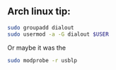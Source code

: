 ## Arch linux tip:
```sh
sudo groupadd dialout
sudo usermod -a -G dialout $USER
```

Or maybe it was the
```sh
sudo modprobe -r usblp
```
